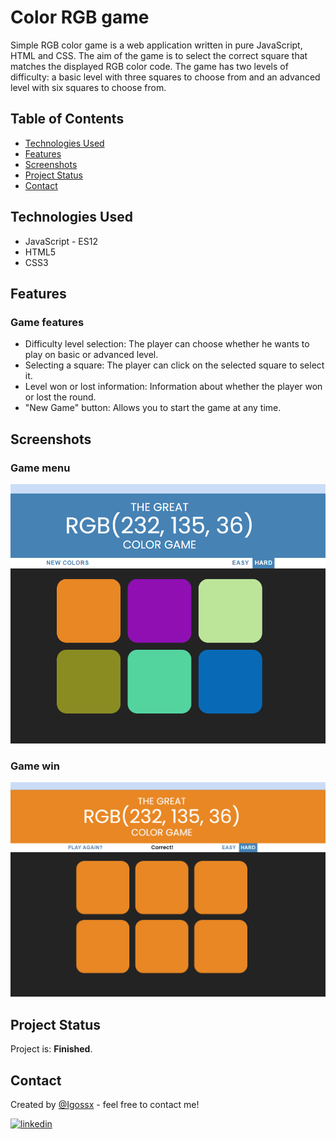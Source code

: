 # Color RGB game

Simple RGB color game is a web application written in pure JavaScript, HTML and CSS. The aim of the game is to select the correct square that matches the displayed RGB color code. The game has two levels of difficulty: a basic level with three squares to choose from and an advanced level with six squares to choose from.

## Table of Contents
* [Technologies Used](#technologies-used)
* [Features](#features)
* [Screenshots](#screenshots)
* [Project Status](#project-status)
* [Contact](#contact)

## Technologies Used
- JavaScript - ES12
- HTML5
- CSS3

## Features

### Game features
- Difficulty level selection:
    The player can choose whether he wants to play on basic or advanced level.
- Selecting a square:
    The player can click on the selected square to select it.
- Level won or lost information:
  Information about whether the player won or lost the round.
- "New Game" button:
  Allows you to start the game at any time.

## Screenshots

### Game menu
![Game Menu](images/GameMenu.png)

### Game win
![GameWin](images/GameWin.png)

## Project Status
Project is: **Finished**.

## Contact
Created by [@Igossx](https://www.github.com/igossx) - feel free to contact me!

[![linkedin](https://img.shields.io/badge/linkedin-0A66C2?style=for-the-badge&logo=linkedin&logoColor=white)](https://www.linkedin.com/in/igor-tarasinski) 
